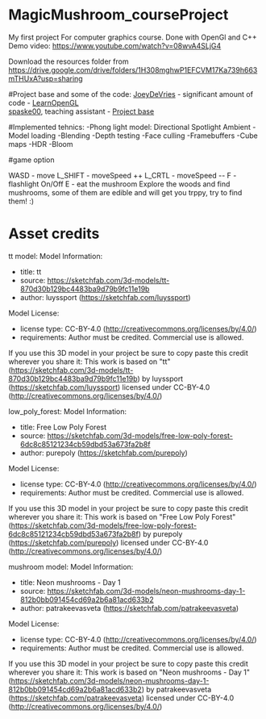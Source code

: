 # MagicMushroom_courseProject
My first project
For computer graphics course. 
Done with OpenGl and C++
Demo video: https://www.youtube.com/watch?v=08wvA4SLjG4

Download the resources folder from https://drive.google.com/drive/folders/1H308mghwP1EFCVM17Ka739h663mTHUxA?usp=sharing

#Project base and some of the code:
[JoeyDeVries](https://github.com/JoeyDeVries/) - significant amount of code - [LearnOpenGL](https://github.com/JoeyDeVries/LearnOpenGL)  
[spaske00](https://github.com/spaske00), teaching assistant - [Project base](https://github.com/matf-racunarska-grafika/project_base/)


#Implemented tehnics:
-Phong light model:
  Directional
  Spotlight
  Ambient
-Model loading
-Blending
-Depth testing
-Face culling
-Framebuffers
-Cube maps
-HDR
-Bloom

#game option

WASD - move
L_SHIFT - moveSpeed ++
L_CRTL - moveSpeed --
F - flashlight On/Off
E - eat the mushroom
Explore the woods and find mushrooms, some of them are edible and will get you trppy, try to find them! :)

# Asset credits
tt model:
Model Information:
* title:	tt
* source:	https://sketchfab.com/3d-models/tt-870d30b129bc4483ba9d79b9fc11e19b
* author:	luyssport (https://sketchfab.com/luyssport)

Model License:
* license type:	CC-BY-4.0 (http://creativecommons.org/licenses/by/4.0/)
* requirements:	Author must be credited. Commercial use is allowed.

If you use this 3D model in your project be sure to copy paste this credit wherever you share it:
This work is based on "tt" (https://sketchfab.com/3d-models/tt-870d30b129bc4483ba9d79b9fc11e19b) by luyssport (https://sketchfab.com/luyssport) licensed under CC-BY-4.0 (http://creativecommons.org/licenses/by/4.0/)

low_poly_forest:
Model Information:
* title:	Free Low Poly Forest
* source:	https://sketchfab.com/3d-models/free-low-poly-forest-6dc8c85121234cb59dbd53a673fa2b8f
* author:	purepoly (https://sketchfab.com/purepoly)

Model License:
* license type:	CC-BY-4.0 (http://creativecommons.org/licenses/by/4.0/)
* requirements:	Author must be credited. Commercial use is allowed.

If you use this 3D model in your project be sure to copy paste this credit wherever you share it:
This work is based on "Free Low Poly Forest" (https://sketchfab.com/3d-models/free-low-poly-forest-6dc8c85121234cb59dbd53a673fa2b8f) by purepoly (https://sketchfab.com/purepoly) licensed under CC-BY-4.0 (http://creativecommons.org/licenses/by/4.0/)

mushroom model:
Model Information:
* title:	Neon mushrooms - Day 1
* source:	https://sketchfab.com/3d-models/neon-mushrooms-day-1-812b0bb091454cd69a2b6a81acd633b2
* author:	patrakeevasveta (https://sketchfab.com/patrakeevasveta)

Model License:
* license type:	CC-BY-4.0 (http://creativecommons.org/licenses/by/4.0/)
* requirements:	Author must be credited. Commercial use is allowed.

If you use this 3D model in your project be sure to copy paste this credit wherever you share it:
This work is based on "Neon mushrooms - Day 1" (https://sketchfab.com/3d-models/neon-mushrooms-day-1-812b0bb091454cd69a2b6a81acd633b2) by patrakeevasveta (https://sketchfab.com/patrakeevasveta) licensed under CC-BY-4.0 (http://creativecommons.org/licenses/by/4.0/)



